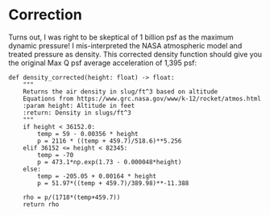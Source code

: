 # Correction

Turns out, I was right to be skeptical of 1 billion psf as the maximum dynamic pressure! I mis-interpreted the NASA atmospheric model and treated pressure as density. 
This corrected density function should give you the original Max Q psf average acceleration of 1,395 psf:

    def density_corrected(height: float) -> float:
        """
        Returns the air density in slug/ft^3 based on altitude
        Equations from https://www.grc.nasa.gov/www/k-12/rocket/atmos.html
        :param height: Altitude in feet
        :return: Density in slugs/ft^3
        """
        if height < 36152.0:
            temp = 59 - 0.00356 * height
            p = 2116 * ((temp + 459.7)/518.6)**5.256
        elif 36152 <= height < 82345:
            temp = -70
            p = 473.1*np.exp(1.73 - 0.000048*height)
        else:
            temp = -205.05 + 0.00164 * height
            p = 51.97*((temp + 459.7)/389.98)**-11.388

        rho = p/(1718*(temp+459.7))
        return rho
